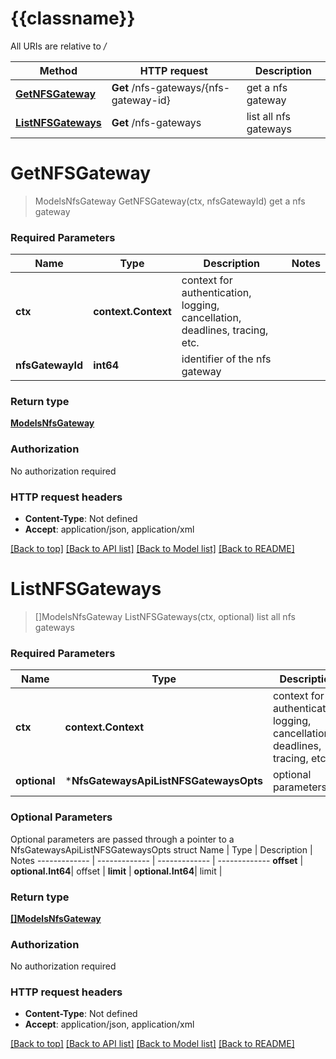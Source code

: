 # {{classname}}

All URIs are relative to */*

Method | HTTP request | Description
------------- | ------------- | -------------
[**GetNFSGateway**](NfsGatewaysApi.md#GetNFSGateway) | **Get** /nfs-gateways/{nfs-gateway-id} | get a nfs gateway
[**ListNFSGateways**](NfsGatewaysApi.md#ListNFSGateways) | **Get** /nfs-gateways | list all nfs gateways

# **GetNFSGateway**
> ModelsNfsGateway GetNFSGateway(ctx, nfsGatewayId)
get a nfs gateway

### Required Parameters

Name | Type | Description  | Notes
------------- | ------------- | ------------- | -------------
 **ctx** | **context.Context** | context for authentication, logging, cancellation, deadlines, tracing, etc.
  **nfsGatewayId** | **int64**| identifier of the nfs gateway | 

### Return type

[**ModelsNfsGateway**](models.NFSGateway.md)

### Authorization

No authorization required

### HTTP request headers

 - **Content-Type**: Not defined
 - **Accept**: application/json, application/xml

[[Back to top]](#) [[Back to API list]](../README.md#documentation-for-api-endpoints) [[Back to Model list]](../README.md#documentation-for-models) [[Back to README]](../README.md)

# **ListNFSGateways**
> []ModelsNfsGateway ListNFSGateways(ctx, optional)
list all nfs gateways

### Required Parameters

Name | Type | Description  | Notes
------------- | ------------- | ------------- | -------------
 **ctx** | **context.Context** | context for authentication, logging, cancellation, deadlines, tracing, etc.
 **optional** | ***NfsGatewaysApiListNFSGatewaysOpts** | optional parameters | nil if no parameters

### Optional Parameters
Optional parameters are passed through a pointer to a NfsGatewaysApiListNFSGatewaysOpts struct
Name | Type | Description  | Notes
------------- | ------------- | ------------- | -------------
 **offset** | **optional.Int64**| offset | 
 **limit** | **optional.Int64**| limit | 

### Return type

[**[]ModelsNfsGateway**](*models.NFSGateway.md)

### Authorization

No authorization required

### HTTP request headers

 - **Content-Type**: Not defined
 - **Accept**: application/json, application/xml

[[Back to top]](#) [[Back to API list]](../README.md#documentation-for-api-endpoints) [[Back to Model list]](../README.md#documentation-for-models) [[Back to README]](../README.md)

